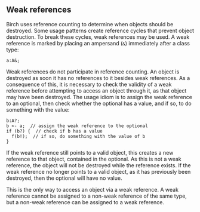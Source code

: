 ## Weak references

Birch uses reference counting to determine when objects should be destroyed. Some usage patterns create reference cycles that prevent object destruction. To break these cycles, weak references may be used. A weak reference is marked by placing an ampersand (`&`) immediately after a class type:

    a:A&;

Weak references do not participate in reference counting. An object is destroyed as soon it has no references to it besides weak references. As a consequence of this, it is necessary to check the validity of a weak reference before attempting to access an object through it, as that object may have been destroyed. The usage idiom is to assign the weak reference to an optional, then check whether the optional has a value, and if so, to do something with the value:

    b:A?;
    b <- a;  // assign the weak reference to the optional
    if (b?) {  // check if b has a value
      f(b!);  // if so, do something with the value of b
    }

If the weak reference still points to a valid object, this creates a new reference to that object, contained in the optional. As this is not a weak reference, the object will not be destroyed while the reference exists. If the weak reference no longer points to a valid object, as it has previously been destroyed, then the optional will have no value.

This is the only way to access an object via a weak reference. A weak reference cannot be assigned to a non-weak reference of the same type, but a non-weak reference can be assigned to a weak reference.
